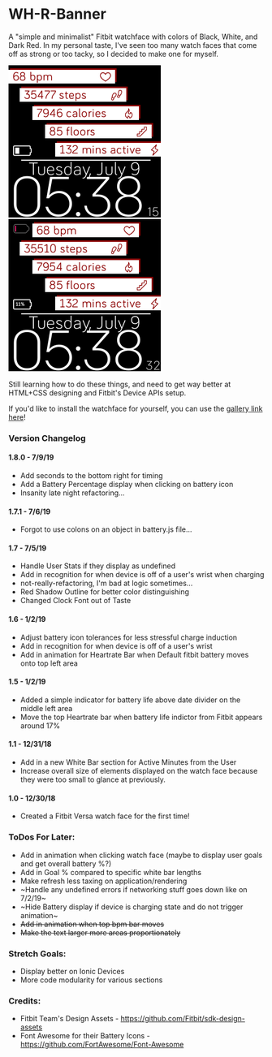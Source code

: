 # WH-R-Banner
A "simple and minimalist" Fitbit watchface with colors of Black, White, and Dark Red. In my personal taste, I've seen too many watch faces that come off as strong or too tacky, so I decided to make one for myself.

![WH-R Default.PNG](https://github.com/ersgonzalo/WH-R-Banner/blob/master/images/WH-R%20Default.PNG)      ![WH-R Low Battery](https://raw.githubusercontent.com/ersgonzalo/WH-R-Banner/master/images/WH-R%20Low%20Battery.png)

Still learning how to do these things, and need to get way better at HTML+CSS designing and Fitbit's Device APIs setup.

If you'd like to install the watchface for yourself, you can use the [gallery link here](https://gam.fitbit.com/gallery/clock/54750558-52f6-49c5-9d0d-8f1ffa509a6d)!

### Version Changelog  
#### 1.8.0 - 7/9/19  
- Add seconds to the bottom right for timing
- Add a Battery Percentage display when clicking on battery icon
- Insanity late night refactoring...

#### 1.7.1 - 7/6/19  
- Forgot to use colons on an object in battery.js file...

#### 1.7 - 7/5/19  
- Handle User Stats if they display as undefined
- Add in recognition for when device is off of a user's wrist when charging
- not-really-refactoring, I'm bad at logic sometimes...
- Red Shadow Outline for better color distinguishing
- Changed Clock Font out of Taste

#### 1.6 - 1/2/19  
- Adjust battery icon tolerances for less stressful charge induction
- Add in recognition for when device is off of a user's wrist
- Add in animation for Heartrate Bar when Default fitbit battery moves onto top left area

#### 1.5 - 1/2/19  
- Added a simple indicator for battery life above date divider on the middle left area
- Move the top Heartrate bar when battery life indictor from Fitbit appears around 17%

#### 1.1 - 12/31/18
- Add in a new White Bar section for Active Minutes from the User
- Increase overall size of elements displayed on the watch face because they were too small to glance at previously.

#### 1.0 - 12/30/18
- Created a Fitbit Versa watch face for the first time!

### ToDos For Later:
- Add in animation when clicking watch face (maybe to display user goals and get overall battery %?)
- Add in Goal % compared to specific white bar lengths
- Make refresh less taxing on application/rendering
- ~Handle any undefined errors if networking stuff goes down like on 7/2/19~
- ~Hide Battery display if device is charging state and do not trigger animation~
- ~~Add in animation when top bpm bar moves~~
- ~~Make the text larger more areas proportionately~~

### Stretch Goals:
- Display better on Ionic Devices
- More code modularity for various sections

### Credits:
- Fitbit Team's Design Assets - https://github.com/Fitbit/sdk-design-assets
- Font Awesome for their Battery Icons - https://github.com/FortAwesome/Font-Awesome
